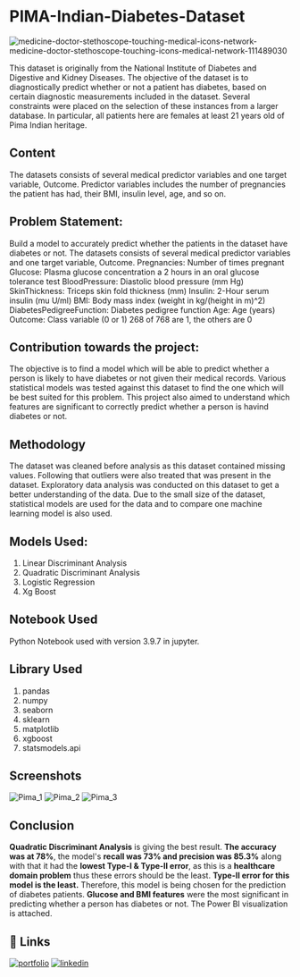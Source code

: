 
# PIMA-Indian-Diabetes-Dataset

![medicine-doctor-stethoscope-touching-medical-icons-network-medicine-doctor-stethoscope-touching-icons-medical-network-111489030](https://user-images.githubusercontent.com/70154122/175789777-732ed156-217e-417d-b016-a6a044dc498d.jpg)

This dataset is originally from the National Institute of Diabetes and Digestive and Kidney Diseases. The objective of the dataset is to diagnostically predict whether or not a patient has diabetes, based on certain diagnostic measurements included in the dataset. Several constraints were placed on the selection of these instances from a larger database. In particular, all patients here are females at least 21 years old of Pima Indian heritage.
## Content
The datasets consists of several medical predictor variables and one target variable, Outcome. Predictor variables includes the number of pregnancies the patient has had, their BMI, insulin level, age, and so on.
## Problem Statement:
Build a model to accurately predict whether the patients in the dataset have diabetes or not. The datasets consists of several medical predictor variables and one target variable, Outcome. Pregnancies: Number of times pregnant Glucose: Plasma glucose concentration a 2 hours in an oral glucose tolerance test BloodPressure: Diastolic blood pressure (mm Hg) SkinThickness: Triceps skin fold thickness (mm) Insulin: 2-Hour serum insulin (mu U/ml) BMI: Body mass index (weight in kg/(height in m)^2) DiabetesPedigreeFunction: Diabetes pedigree function Age: Age (years) Outcome: Class variable (0 or 1) 268 of 768 are 1, the others are 0
## Contribution towards the project:
The objective is to find a model which will be able to predict whether a person is likely to have diabetes or not given their medical records. Various statistical models was tested against this dataset to find the one which will be best suited for this problem. This project also aimed to understand which features are significant to correctly predict whether a person is havind diabetes or not. 
## Methodology
The dataset was cleaned before analysis as this dataset contained missing values. Following that outliers were also treated that was present in the dataset. 
Exploratory data analysis was conducted on this dataset to get a better understanding of the data. Due to the small size of the dataset, statistical models are used for the data and to compare one machine learning model is also used. 
## Models Used:
1) Linear Discriminant Analysis
2) Quadratic Discriminant Analysis
3) Logistic Regression
4) Xg Boost
## Notebook Used
Python Notebook used with version 3.9.7 in jupyter.
## Library Used
1) pandas
2) numpy
3) seaborn
4) sklearn
5) matplotlib
6) xgboost
7) statsmodels.api

## Screenshots
![Pima_1](https://user-images.githubusercontent.com/70154122/175788579-5eea41db-6946-4dd9-b82d-e41cbe946333.jpg)
![Pima_2](https://user-images.githubusercontent.com/70154122/175788592-95f4b388-06df-47d0-ad4a-f76f92e3ff51.jpg)
![Pima_3](https://user-images.githubusercontent.com/70154122/175788595-8ad5fd99-a29c-43e2-8c5f-9c1908b51d19.jpg)


## Conclusion
**Quadratic Discriminant Analysis** is giving the best result. **The accuracy was at 78%**, the model's **recall was 73% and precision was 85.3%** along with that it had the **lowest Type-I & Type-II error**, as this is a **healthcare domain problem** thus these errors should be the least. **Type-II error for this model is the least.** Therefore, this model is being chosen for the prediction of diabetes patients. **Glucose and BMI features** were the most significant in predicting whether a person has diabetes or not.
The Power BI visualization is attached.

## 🔗 Links
[![portfolio](https://img.shields.io/badge/my_portfolio-000?style=for-the-badge&logo=ko-fi&logoColor=white)](https://github.com/joyb05)
[![linkedin](https://img.shields.io/badge/linkedin-0A66C2?style=for-the-badge&logo=linkedin&logoColor=white)](https://www.linkedin.com/in/joy-bhowmick-37269b80/)




